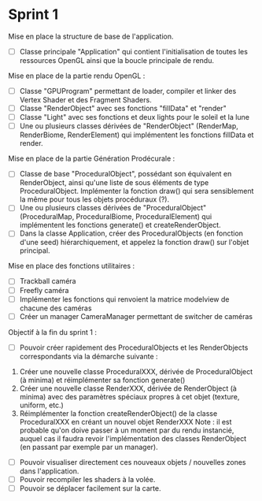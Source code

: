 # Sprint 1

Mise en place la structure de base de l'application.

- [ ] Classe principale "Application" qui contient l'initialisation de toutes les ressources OpenGL ainsi que la boucle principale de rendu.

Mise en place de la partie rendu OpenGL :

- [ ] Classe "GPUProgram" permettant de loader, compiler et linker des Vertex Shader et des Fragment Shaders.
- [ ] Classe "RenderObject" avec ses fonctions "fillData" et "render"
- [ ] Classe "Light" avec ses fonctions et deux lights pour le soleil et la lune
- [ ] Une ou plusieurs classes dérivées de "RenderObject" (RenderMap, RenderBiome, RenderElement) qui implémentent les fonctions fillData et render.

Mise en place de la partie Génération Prodécurale :

- [ ] Classe de base "ProceduralObject", possédant son équivalent en RenderObject, ainsi qu'une liste de sous éléments de type ProceduralObject. Implémenter la fonction draw() qui sera sensiblement la même pour tous les objets procéduraux (?).
- [ ] Une ou plusieurs classes dérivées de "ProceduralObject" (ProceduralMap, ProceduralBiome, ProceduralElement) qui implémentent les fonctions generate() et createRenderObject.
- [ ] Dans la classe Application, créer des ProceduralObjects (en fonction d'une seed) hiérarchiquement, et appelez la fonction draw() sur l'objet principal.

Mise en place des fonctions utilitaires :

- [ ] Trackball caméra
- [ ] Freefly caméra
- [ ] Implémenter les fonctions qui renvoient la matrice modelview de chacune des caméras
- [ ] Créer un manager CameraManager permettant de switcher de caméras

Objectif à la fin du sprint 1 :
- [ ] Pouvoir créer rapidement des ProceduralObjects et les RenderObjects correspondants via la démarche suivante :
1. Créer une nouvelle classe ProceduralXXX, dérivée de ProceduralObject (à minima) et réimplémenter sa fonction generate()
2. Créer une nouvelle classe RenderXXX, dérivée de RenderObject (à minima) avec des paramètres spéciaux propres à cet objet (texture, uniform, etc.)
3. Réimplémenter la fonction createRenderObject() de la classe ProceduralXXX en créant un nouvel objet RenderXXX
 Note : il est probable qu'on doive passer à un moment par du rendu instancié, auquel cas il faudra revoir l'implémentation des classes RenderObject (en passant par exemple par un manager).
 
- [ ] Pouvoir visualiser directement ces nouveaux objets / nouvelles zones dans l'application.
- [ ] Pouvoir recompiler les shaders à la volée.
- [ ] Pouvoir se déplacer facilement sur la carte.
